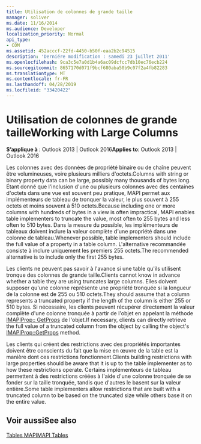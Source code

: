 ```yaml
---
title: Utilisation de colonnes de grande taille
manager: soliver
ms.date: 11/16/2014
ms.audience: Developer
localization_priority: Normal
api_type:
- COM
ms.assetid: 452acccf-22fd-4450-b50f-eaa2b2c94515
description: 'Derniére modification : samedi 23 juillet 2011'
ms.openlocfilehash: 9ca3c5e7a0d1b4a6ac09dcfcc7db10ec76ecb224
ms.sourcegitcommit: 8657170d071f9bcf680aba50b9c07f2a4fb82283
ms.translationtype: MT
ms.contentlocale: fr-FR
ms.lasthandoff: 04/28/2019
ms.locfileid: "33420422"
---
```

# <a name="working-with-large-columns"></a><span data-ttu-id="f795a-103">Utilisation de colonnes de grande taille</span><span class="sxs-lookup"><span data-stu-id="f795a-103">Working with Large Columns</span></span>

  
  
<span data-ttu-id="f795a-104">**S’applique à** : Outlook 2013 | Outlook 2016</span><span class="sxs-lookup"><span data-stu-id="f795a-104">**Applies to**: Outlook 2013 | Outlook 2016</span></span> 
  
<span data-ttu-id="f795a-105">Les colonnes avec des données de propriété binaire ou de chaîne peuvent être volumineuses, voire plusieurs milliers d'octets.</span><span class="sxs-lookup"><span data-stu-id="f795a-105">Columns with string or binary property data can be large, possibly many thousands of bytes long.</span></span> <span data-ttu-id="f795a-106">Étant donné que l'inclusion d'une ou plusieurs colonnes avec des centaines d'octets dans une vue est souvent peu pratique, MAPI permet aux implémenteurs de tableau de tronquer la valeur, le plus souvent à 255 octets et moins souvent à 510 octets.</span><span class="sxs-lookup"><span data-stu-id="f795a-106">Because including one or more columns with hundreds of bytes in a view is often impractical, MAPI enables table implementers to truncate the value, most often to 255 bytes and less often to 510 bytes.</span></span> <span data-ttu-id="f795a-107">Dans la mesure du possible, les implémenteurs de tableaux doivent inclure la valeur complète d'une propriété dans une colonne de tableau.</span><span class="sxs-lookup"><span data-stu-id="f795a-107">Whenever possible, table implementers should include the full value of a property in a table column.</span></span> <span data-ttu-id="f795a-108">L'alternative recommandée consiste à inclure uniquement les premiers 255 octets.</span><span class="sxs-lookup"><span data-stu-id="f795a-108">The recommended alternative is to include only the first 255 bytes.</span></span>
  
<span data-ttu-id="f795a-109">Les clients ne peuvent pas savoir à l'avance si une table qu'ils utilisent tronque des colonnes de grande taille.</span><span class="sxs-lookup"><span data-stu-id="f795a-109">Clients cannot know in advance whether a table they are using truncates large columns.</span></span> <span data-ttu-id="f795a-110">Elles doivent supposer qu'une colonne représente une propriété tronquée si la longueur de la colonne est de 255 ou 510 octets.</span><span class="sxs-lookup"><span data-stu-id="f795a-110">They should assume that a column represents a truncated property if the length of the column is either 255 or 510 bytes.</span></span> <span data-ttu-id="f795a-111">Si nécessaire, les clients peuvent récupérer directement la valeur complète d'une colonne tronquée à partir de l'objet en appelant la méthode [IMAPIProp:: GetProps](imapiprop-getprops.md) de l'objet.</span><span class="sxs-lookup"><span data-stu-id="f795a-111">If necessary, clients can directly retrieve the full value of a truncated column from the object by calling the object's [IMAPIProp::GetProps](imapiprop-getprops.md) method.</span></span> 
  
<span data-ttu-id="f795a-112">Les clients qui créent des restrictions avec des propriétés importantes doivent être conscients du fait que la mise en œuvre de la table est la manière dont ces restrictions fonctionnent.</span><span class="sxs-lookup"><span data-stu-id="f795a-112">Clients building restrictions with large properties should be aware that it is up to the table implementer as to how these restrictions operate.</span></span> <span data-ttu-id="f795a-113">Certains implémenteurs de tableau permettent à des restrictions créées à l'aide d'une colonne tronquée de se fonder sur la taille tronquée, tandis que d'autres le basent sur la valeur entière.</span><span class="sxs-lookup"><span data-stu-id="f795a-113">Some table implementers allow restrictions that are built with a truncated column to be based on the truncated size while others base it on the entire value.</span></span> 
  
## <a name="see-also"></a><span data-ttu-id="f795a-114">Voir aussi</span><span class="sxs-lookup"><span data-stu-id="f795a-114">See also</span></span>



[<span data-ttu-id="f795a-115">Tables MAPI</span><span class="sxs-lookup"><span data-stu-id="f795a-115">MAPI Tables</span></span>](mapi-tables.md)

